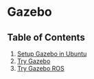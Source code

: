 # Gazebo

## Table of Contents
1. [Setup Gazebo in Ubuntu](001_setup_ubuntu.md)
2. [Try Gazebo](002_try_gazebo.md)
3. [Try Gazebo ROS](003_try_gazebo_ros.md)